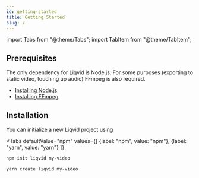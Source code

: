 ```yaml
---
id: getting-started
title: Getting Started
slug: /
---
```


import Tabs from "@theme/Tabs";
import TabItem from "@theme/TabItem";

## Prerequisites

The only dependency for Liqvid is Node.js. For some purposes (exporting to static video, touching up audio) FFmpeg is also required.

- [Installing Node.js](https://nodejs.org/en/download/)
- [Installing FFmpeg](https://github.com/adaptlearning/adapt_authoring/wiki/Installing-FFmpeg)

## Installation

You can initialize a new Liqvid project using

<Tabs
  defaultValue="npm"
  values={[
    {label: "npm", value: "npm"},
    {label: "yarn", value: "yarn"}
  ]}
>
  <TabItem value="npm">

```bash
npm init liqvid my-video
```
  </TabItem>
  <TabItem value="yarn">

  ```bash
  yarn create liqvid my-video
  ```
  </TabItem>
</Tabs>

<!-- 
## Templates
Here are available templates:

| Name           | Description |
| -------------- | ----------- |
| `minimal`      | Minimal template |
| `code-html`    | Record HTML tutorials |
| `code-js`      | Record Javascript tutorials |
| `code-python`  | Record Python tutorials |
| `desmos`       | Desmos tutorials |
| `math`         | Content with equations |
| `three`        | THREE.js demos |
 -->